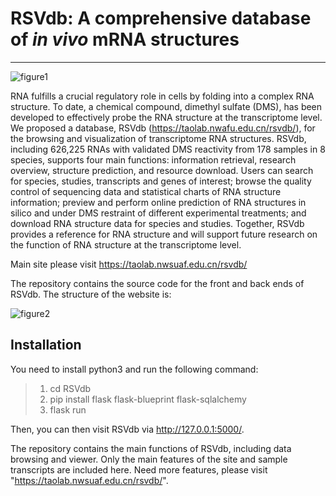 # RSVdb: A comprehensive database of *in vivo* mRNA structures

---

![figure1](./1.png)

RNA fulfills a crucial regulatory role in cells by folding into a complex RNA structure. To date, a chemical compound, dimethyl sulfate (DMS), has been developed to effectively probe the RNA structure at the transcriptome level. We proposed a database, RSVdb (https://taolab.nwafu.edu.cn/rsvdb/), for the browsing and visualization of transcriptome RNA structures. RSVdb, including 626,225 RNAs with validated DMS reactivity from 178 samples in 8 species, supports four main functions: information retrieval, research overview, structure prediction, and resource download. Users can search for species, studies, transcripts and genes of interest; browse the quality control of sequencing data and statistical charts of RNA structure information; preview and perform online prediction of RNA structures in silico and under DMS restraint of different experimental treatments; and download RNA structure data for species and studies. Together, RSVdb provides a reference for RNA structure and will support future research on the function of RNA structure at the transcriptome level.

Main site please visit https://taolab.nwsuaf.edu.cn/rsvdb/

The repository contains the source code for the front and back ends of RSVdb. The structure of the website is: 

![figure2](./2.png)


## Installation

You need to install python3 and run the following command:

>1. cd RSVdb
>2. pip install flask flask-blueprint flask-sqlalchemy
>3. flask run

Then, you can then visit RSVdb via http://127.0.0.1:5000/.

The repository contains the main functions of RSVdb, including data browsing and viewer. Only the main features of the site and sample transcripts are included here. Need more features, please visit "https://taolab.nwsuaf.edu.cn/rsvdb/".

